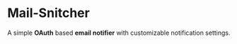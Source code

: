 # Mail-Snitcher
A simple **OAuth** based **email notifier** with customizable notification settings.
